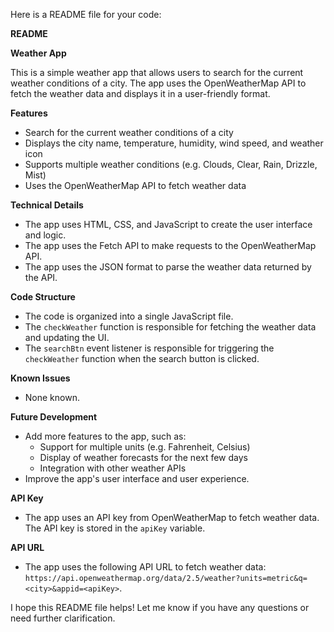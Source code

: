 Here is a README file for your code:

**README**

**Weather App**

This is a simple weather app that allows users to search for the current weather conditions of a city. The app uses the OpenWeatherMap API to fetch the weather data and displays it in a user-friendly format.

**Features**

* Search for the current weather conditions of a city
* Displays the city name, temperature, humidity, wind speed, and weather icon
* Supports multiple weather conditions (e.g. Clouds, Clear, Rain, Drizzle, Mist)
* Uses the OpenWeatherMap API to fetch weather data

**Technical Details**

* The app uses HTML, CSS, and JavaScript to create the user interface and logic.
* The app uses the Fetch API to make requests to the OpenWeatherMap API.
* The app uses the JSON format to parse the weather data returned by the API.

**Code Structure**

* The code is organized into a single JavaScript file.
* The `checkWeather` function is responsible for fetching the weather data and updating the UI.
* The `searchBtn` event listener is responsible for triggering the `checkWeather` function when the search button is clicked.

**Known Issues**

* None known.

**Future Development**

* Add more features to the app, such as:
	+ Support for multiple units (e.g. Fahrenheit, Celsius)
	+ Display of weather forecasts for the next few days
	+ Integration with other weather APIs
* Improve the app's user interface and user experience.

**API Key**

* The app uses an API key from OpenWeatherMap to fetch weather data. The API key is stored in the `apiKey` variable.

**API URL**

* The app uses the following API URL to fetch weather data: `https://api.openweathermap.org/data/2.5/weather?units=metric&q=<city>&appid=<apiKey>`.

I hope this README file helps! Let me know if you have any questions or need further clarification.
